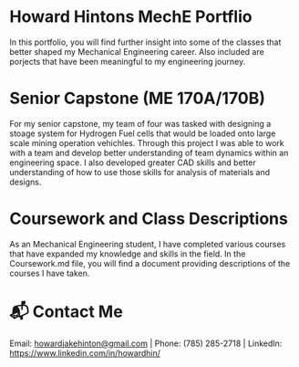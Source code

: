 # Howard Hintons MechE Portflio

In this portfolio, you will find further insight into some of the classes that better shaped my Mechanical Engineering career. Also included are porjects that have been meaningful to my engineering journey.  

# Senior Capstone (ME 170A/170B)

For my senior capstone, my team of four was tasked with designing a stoage system for Hydrogen Fuel cells that would be loaded onto large scale mining operation vehichles. Through this project I was able to work with a team and develop better understanding of team dynamics within an engineering space. I also developed greater CAD skills and better understanding of how to use those skills for analysis of materials and designs. 

# Coursework and Class Descriptions

As an Mechanical Engineering student, I have completed various courses that have expanded my knowledge and skills in the field. In the Coursework.md file, you will find a document providing descriptions of the courses I have taken.

# 📬 Contact Me

Email: howardjakehinton@gmail.com | Phone: (785) 285-2718 | LinkedIn: https://www.linkedin.com/in/howardhin/
